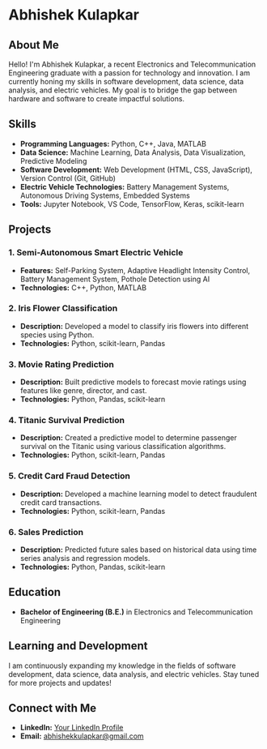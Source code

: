 # Abhishek Kulapkar

## About Me
Hello! I'm Abhishek Kulapkar, a recent Electronics and Telecommunication Engineering graduate with a passion for technology and innovation. I am currently honing my skills in software development, data science, data analysis, and electric vehicles. My goal is to bridge the gap between hardware and software to create impactful solutions.

## Skills
- **Programming Languages:** Python, C++, Java, MATLAB
- **Data Science:** Machine Learning, Data Analysis, Data Visualization, Predictive Modeling
- **Software Development:** Web Development (HTML, CSS, JavaScript), Version Control (Git, GitHub)
- **Electric Vehicle Technologies:** Battery Management Systems, Autonomous Driving Systems, Embedded Systems
- **Tools:** Jupyter Notebook, VS Code, TensorFlow, Keras, scikit-learn

## Projects
### 1. Semi-Autonomous Smart Electric Vehicle
- **Features:** Self-Parking System, Adaptive Headlight Intensity Control, Battery Management System, Pothole Detection using AI
- **Technologies:** C++, Python, MATLAB

### 2. Iris Flower Classification
- **Description:** Developed a model to classify iris flowers into different species using Python.
- **Technologies:** Python, scikit-learn, Pandas

### 3. Movie Rating Prediction
- **Description:** Built predictive models to forecast movie ratings using features like genre, director, and cast.
- **Technologies:** Python, Pandas, scikit-learn

### 4. Titanic Survival Prediction
- **Description:** Created a predictive model to determine passenger survival on the Titanic using various classification algorithms.
- **Technologies:** Python, scikit-learn, Pandas

### 5. Credit Card Fraud Detection
- **Description:** Developed a machine learning model to detect fraudulent credit card transactions.
- **Technologies:** Python, scikit-learn, Pandas

### 6. Sales Prediction
- **Description:** Predicted future sales based on historical data using time series analysis and regression models.
- **Technologies:** Python, Pandas, scikit-learn

## Education
- **Bachelor of Engineering (B.E.)** in Electronics and Telecommunication Engineering

## Learning and Development
I am continuously expanding my knowledge in the fields of software development, data science, data analysis, and electric vehicles. Stay tuned for more projects and updates!

## Connect with Me
- **LinkedIn:** [Your LinkedIn Profile]([https://www.linkedin.com/in/abhishek-kulapkar-236a831a0/])
- **Email:** abhishekkulapkar@gmail.com

